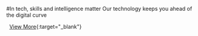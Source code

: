 #In tech, skills and intelligence matter
Our technology keeps you ahead of the digital curve

&nbsp;
[View More](https://tekmonks.com/Who-We-Are.html){:target="_blank"}